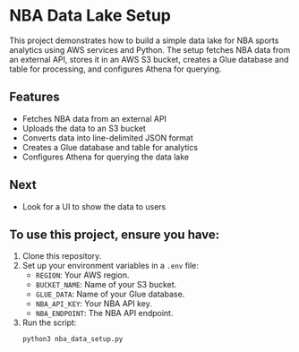# NBA Data Lake Setup

This project demonstrates how to build a simple data lake for NBA sports analytics using AWS services and Python. The setup fetches NBA data from an external API, stores it in an AWS S3 bucket, creates a Glue database and table for processing, and configures Athena for querying.

## **Features**

- Fetches NBA data from an external API
- Uploads the data to an S3 bucket
- Converts data into line-delimited JSON format
- Creates a Glue database and table for analytics
- Configures Athena for querying the data lake

## **Next**

- Look for a UI to show the data to users

## To use this project, ensure you have:

1. Clone this repository.
2. Set up your environment variables in a `.env` file:
   - `REGION`: Your AWS region.
   - `BUCKET_NAME`: Name of your S3 bucket.
   - `GLUE_DATA`: Name of your Glue database.
   - `NBA_API_KEY`: Your NBA API key.
   - `NBA_ENDPOINT`: The NBA API endpoint.
3. Run the script:
   ```bash
   python3 nba_data_setup.py
   ```
